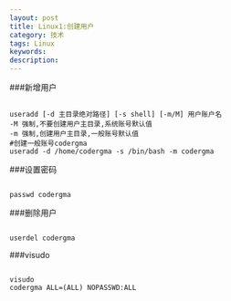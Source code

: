 ```yaml
---
layout: post
title: Linux1:创建用户
category: 技术
tags: Linux
keywords: 
description:
---
```


###新增用户
```

useradd [-d 主目录绝对路径] [-s shell] [-m/M] 用户账户名
-M 强制,不要创建用户主目录,系统账号默认值
-m 强制,创建用户主目录,一般账号默认值
#创建一般账号codergma
useradd -d /home/codergma -s /bin/bash -m codergma
```

###设置密码
```

passwd codergma
```

###删除用户
```

userdel codergma
```

###visudo
```

visudo
codergma ALL=(ALL) NOPASSWD:ALL
```
